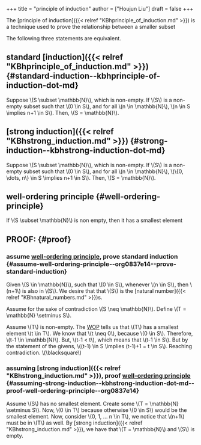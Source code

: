 +++
title = "principle of induction"
author = ["Houjun Liu"]
draft = false
+++

The [principle of induction]({{< relref "KBhprinciple_of_induction.md" >}}) is a technique used to prove the relationship between a smaller subset

The following three statements are equivalent.


## standard [induction]({{< relref "KBhprinciple_of_induction.md" >}}) {#standard-induction--kbhprinciple-of-induction-dot-md}

Suppose \\(S \subset \mathbb{N}\\), which is non-empty. If \\(S\\) is a non-empty subset such that \\(0 \in S\\), and for all \\(n \in \mathbb{N}\\), \\(n \in S \implies n+1 \in S\\). Then, \\(S = \mathbb{N}\\).


## [strong induction]({{< relref "KBhstrong_induction.md" >}}) {#strong-induction--kbhstrong-induction-dot-md}

Suppose \\(S \subset \mathbb{N}\\), which is non-empty. If \\(S\\) is a non-empty subset such that \\(0 \in S\\), and for all \\(n \in \mathbb{N}\\), \\(\\{0, \dots, n\\} \in S \implies n+1 \in S\\). Then, \\(S = \mathbb{N}\\).


## well-ordering principle {#well-ordering-principle}

If \\(S \subset \mathbb{N}\\) is non empty, then it has a smallest element


## PROOF: {#proof}


### assume [well-ordering principle](#well-ordering-principle), prove standard induction {#assume-well-ordering-principle--org0837e14--prove-standard-induction}

Given \\(S \in \mathbb{N}\\), such that \\(0 \in S\\), whenever \\(n \in S\\), then \\(n+1\\) is also in \\(S\\). We desire that that \\(S\\) is the [natural number]({{< relref "KBhnatural_numbers.md" >}})s.

Assume for the sake of contradiction \\(S \neq \mathbb{N}\\). Define \\(T = \mathbb{N} \setminus S\\).

Assume \\(T\\) is non-empty. The [WOP](#well-ordering-principle) tells us that \\(T\\) has a smallest element \\(t \in T\\). We know that \\(t \neq 0\\), because \\(0 \in S\\). Therefore, \\(t-1 \in \mathbb{N}\\). But, \\(t-1 < t\\), which means that \\(t-1 \in S\\). But by the statement of the givens, \\((t-1) \in S \implies (t-1)+1 = t \in S\\). Reaching contradiction. \\(\blacksquare\\)


### assuming [strong induction]({{< relref "KBhstrong_induction.md" >}}), proof [well-ordering principle](#well-ordering-principle) {#assuming-strong-induction--kbhstrong-induction-dot-md--proof-well-ordering-principle--org0837e14}

Assume \\(S\\) has no smallest element. Create some \\(T = \mathbb{N} \setminus S\\). Now, \\(0 \in T\\) because otherwise \\(0 \in S\\) would be the smallest element. Now, consider \\(0, 1, ... n \in T\\), we notice that \\(n+1\\) must be in \\(T\\) as well. By [strong induction]({{< relref "KBhstrong_induction.md" >}}), we have that \\(T = \mathbb{N}\\) and \\(S\\) is empty.
